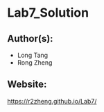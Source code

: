 # Lab7_Solution

## Author(s):
- Long Tang
- Rong Zheng

## Website:
https://r2zheng.github.io/Lab7/